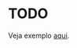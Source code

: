 # TODO

Veja exemplo [aqui](https://github.com/digitalinnovationone/Microsoft_Application_Platform/tree/main/Labs/Lab05).